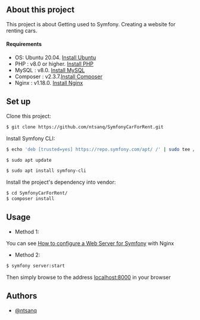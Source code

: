 About this project
------------
This project is about Getting used to Symfony. Creating a website for renting cars. 

#### Requirements
- OS: Ubuntu 20.04. [Install Ubuntu](https://phoenixnap.com/kb/install-ubuntu-20-04)
- PHP : v8.0 or higher. [Install PHP](https://nextgentips.com/2022/01/31/how-to-install-php-8-1-on-ubuntu-20-04/?noamp=mobile)
- MySQL : v8.0. [Install MySQL](https://www.digitalocean.com/community/tutorials/how-to-install-mysql-on-ubuntu-20-04)
- Composer : v2.3.7.[Install Composer](https://www.digitalocean.com/community/tutorials/how-to-install-and-use-composer-on-ubuntu-20-04)
- Nginx : v1.18.0. [Install Nginx](https://www.digitalocean.com/community/tutorials/how-to-install-nginx-on-ubuntu-20-04)

Set up
------------
Clone this project:
```sh  
$ git clone https://github.com/ntsanq/SymfonyCarForRent.git
``` 

Install Symfony CLI:
```sh  
$ echo 'deb [trusted=yes] https://repo.symfony.com/apt/ /' | sudo tee /etc/apt/sources.list.d/symfony-cli.list

$ sudo apt update

$ sudo apt install symfony-cli
```  

Install the project's dependency into vendor:
```sh  
$ cd SymfonyCarForRent/
$ composer install
``` 

Usage
------------
 - Method 1:

You can see [How to configure a Web Server for Symfony](https://symfony.com/doc/current/setup/web_server_configuration.html) with Nginx
- Method 2:
```sh  
$ symfony server:start
```   
Then simply browse to the address [localhost:8000](http://localhost:8000/) in your browser

## Authors

- [@ntsanq](https://www.github.com/ntsanq)
